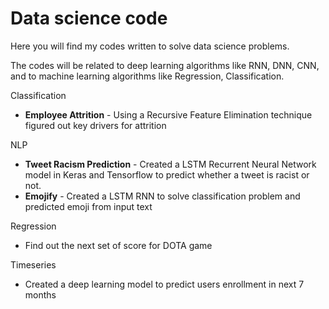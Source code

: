 # Data science code
Here you will find my codes written to solve data science problems.

The codes will be related to deep learning algorithms like RNN, DNN, CNN, and to machine learning algorithms like Regression, Classification.

Classification
  * **Employee Attrition** - Using a Recursive Feature Elimination technique figured out key drivers for attrition
  
NLP
  * **Tweet Racism Prediction** - Created a LSTM Recurrent Neural Network model in Keras and Tensorflow to predict whether a tweet is racist or not.
  * **Emojify** - Created a LSTM RNN to solve classification problem and predicted emoji from input text
  
Regression
  * Find out the next set of score for DOTA game
  
Timeseries
  * Created a deep learning model to predict users enrollment in next 7 months
  
